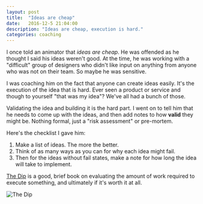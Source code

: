 ```yaml
---
layout: post
title:  "Ideas are cheap"
date:   2016-12-5 21:04:00
description: "Ideas are cheap, execution is hard."
categories: coaching
---
```


I once told an animator that _ideas are cheap_. He was offended as he thought I said his ideas weren't good. At the time, he was working with a "difficult" group of designers who didn't like input on anything from anyone who was not on their team.  So maybe he was sensitive. 

I was coaching him on the fact that anyone can create ideas easily. It's the execution of the idea that is hard. Ever seen a product or service and though to yourself "that was my idea"? We've all had a bunch of those. 

Validating the idea and building it is the hard part. I went on to tell him that he needs to come up with the ideas, and then add notes to how **valid** they might be. Nothing formal, just a "risk assessment" or pre-mortem. 

Here's the checklist I gave him: 

1. Make a list of ideas. The more the better.
2. Think of as many ways as you can for why each idea might fail. 
3. Then for the ideas without fail states, make a note for how long the idea will take to implement. 

[The Dip](https://www.amazon.com/Dip-Little-Book-Teaches-Stick/dp/1591841666) is a good, brief book on evaluating the amount of work required to execute something, and ultimately if it's worth it at all. 

![The Dip](https://images-na.ssl-images-amazon.com/images/I/711KLBqCiJL.jpg)

